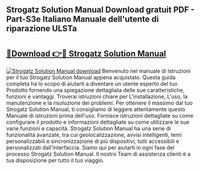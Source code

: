 ## Strogatz Solution Manual Download gratuit PDF - Part-S3e Italiano Manuale dell'utente di riparazione ULSTa

# <h2><a href="http://dfb81p.blite.top/?on=Strogatz+Solution+Manual">🔗Download 👉🔴 Strogatz Solution Manual</a></h2>

[![Strogatz Solution Manual download](https://i.imgur.com/lujVjoI.png)](http://dfb81p.blite.top/?on=Strogatz+Solution+Manual)
Benvenuto nel manuale di Istruzioni per il tuo Strogatz Solution Manual appena acquistato. Questa guida completa ha lo scopo di aiutarti a diventare un utente esperto del tuo Prodotto fornendo una spiegazione dettagliata delle sue caratteristiche, funzioni e vantaggi. Troverai istruzioni chiare per L'installazione, L'uso, la manutenzione e la risoluzione dei problemi. Per ottenere il massimo dal tuo Strogatz Solution Manual, ti consigliamo di leggere attentamente questo Manuale di istruzioni prima dell'uso. Fornisce istruzioni dettagliate su come configurare il prodotto e informazioni dettagliate su come utilizzare le sue varie funzioni e capacità. Strogatz Solution Manual ha una serie di funzionalità avanzate, tra cui geolocalizzazione, avvisi intelligenti, temi personalizzabili e sincronizzazione di più dispositivi, tutti accessibili e personalizzati dall'interfaccia. Siamo qui per aiutarti in ogni fase del processo Strogatz Solution Manual. Il nostro Team di assistenza clienti è a tua disposizione per tutto il tuo viaggio.
